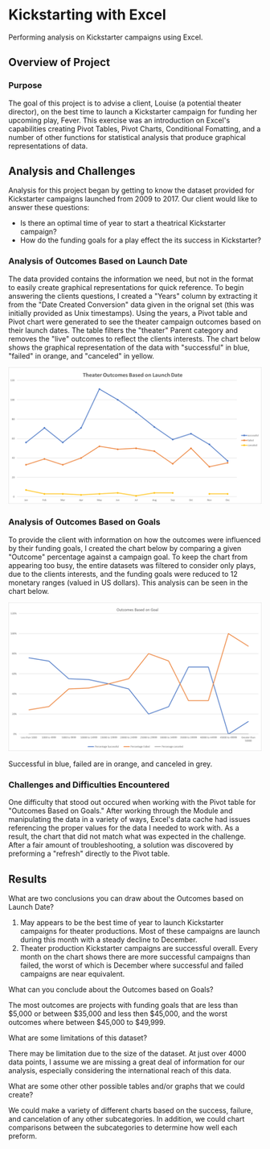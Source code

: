 # Kickstarting with Excel
Performing analysis on Kickstarter campaigns using Excel.

## Overview of Project

### Purpose

The goal of this project is to advise a client, Louise (a potential theater director), on the best time to launch a Kickstarter campaign for funding her upcoming play, Fever. This exercise was an introduction on Excel's capabilities creating Pivot Tables, Pivot Charts, Conditional Fomatting, and a number of other functions for statistical analysis that produce graphical representations of data.

## Analysis and Challenges

Analysis for this project began by getting to know the dataset provided for Kickstarter campaigns launched from 2009 to 2017. Our client would like to answer these questions:

  * Is there an optimal time of year to start a theatrical Kickstarter campaign?
  * How do the funding goals for a play effect the its success in Kickstarter?

### Analysis of Outcomes Based on Launch Date

The data provided contains the information we need, but not in the format to easily create graphical representations for quick reference. To begin answering the clients questions, I created a "Years" column by extracting it from the "Date Created Conversion" data given in the orignal set (this was initially provided as Unix timestamps). Using the years, a Pivot table and Pivot chart were generated to see the theater campaign outcomes based on their launch dates. The table filters the "theater" Parent category and removes the "live" outcomes to reflect the clients interests. The chart below shows the graphical representation of the data with "successful" in blue, "failed" in orange, and "canceled" in yellow.

![Outcomes Based on Launch Date](https://github.com/jp3tty/Module-1-Challenge/blob/main/Theater_Outcome_vs_Launch.png)


### Analysis of Outcomes Based on Goals

To provide the client with information on how the outcomes were influenced by their funding goals, I created the chart below by comparing a given "Outcome" percentage against a campaign goal. To keep the chart from appearing too busy, the entire datasets was filtered to consider only plays, due to the clients interests, and the funding goals were reduced to 12 monetary ranges (valued in US dollars). This analysis can be seen in the chart below.

![Outcomes Based on Goal](https://github.com/jp3tty/Module-1-Challenge/blob/main/Outcomes%20Based%20on%20Goal.png)

Successful in blue, failed are in orange, and canceled in grey.

### Challenges and Difficulties Encountered

One difficulty that stood out occured when working with the Pivot table for "Outcomes Based on Goals." After working through the Module and manipulating the data in a variety of ways, Excel's data cache had issues referencing the proper values for the data I needed to work with. As a result, the chart that did not match what was expected in the challenge. After a fair amount of troubleshooting, a solution was discovered by preforming a "refresh" directly to the Pivot table. 

## Results

What are two conclusions you can draw about the Outcomes based on Launch Date?

1. May appears to be the best time of year to launch Kickstarter campaigns for theater productions. Most of these campaigns are launch during this month with a steady decline to December.
2. Theater production Kickstarter campaigns are successful overall. Every month on the chart shows there are more successful campaigns than failed, the worst of which is December where successful and failed campaigns are near equivalent.

What can you conclude about the Outcomes based on Goals?

The most outcomes are projects with funding goals that are less than $5,000 or between $35,000 and less then $45,000, and the worst outcomes where between $45,000 to $49,999.

What are some limitations of this dataset?

There may be limitation due to the size of the dataset. At just over 4000 data points, I assume we are missing a great deal of information for our analysis, especially considering the international reach of this data.

What are some other other possible tables and/or graphs that we could create?

We could make a variety of different charts based on the success, failure, and cancelation of any other subcategories. In addition, we could chart comparisons between the subcategories to determine how well each preform.


